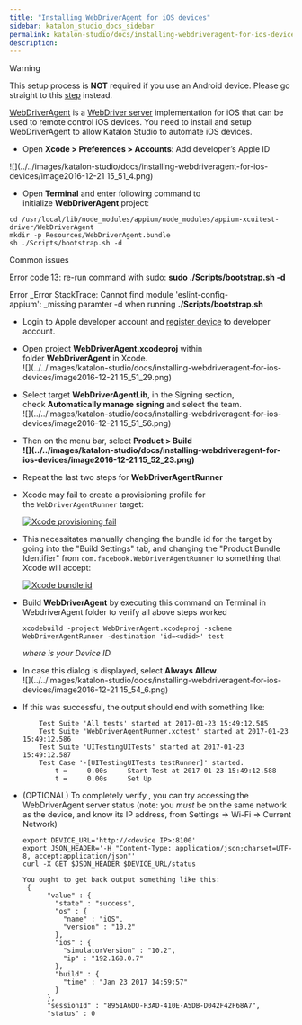 ```yaml
---
title: "Installing WebDriverAgent for iOS devices" 
sidebar: katalon_studio_docs_sidebar
permalink: katalon-studio/docs/installing-webdriveragent-for-ios-devices.html 
description: 
---
```

Warning

This setup process is **NOT** required if you use an Android device. Please go straight to this [step](https://docs.katalon.com/pages/viewpage.action?pageId=13698548#MobileonmacOS(new)-Android) instead.

[WebDriverAgent](https://github.com/facebook/WebDriverAgent) is a [WebDriver server](https://w3c.github.io/webdriver/webdriver-spec.html) implementation for iOS that can be used to remote control iOS devices. You need to install and setup WebDriverAgent to allow Katalon Studio to automate iOS devices.

*   Open **Xcode > Preferences > Accounts**: Add developer’s Apple ID 

![](../../images/katalon-studio/docs/installing-webdriveragent-for-ios-devices/image2016-12-21 15_51_4.png)

  

*   Open **Terminal** and enter following command to initialize **WebDriverAgent** project:

```
cd /usr/local/lib/node_modules/appium/node_modules/appium-xcuitest-driver/WebDriverAgent
mkdir -p Resources/WebDriverAgent.bundle
sh ./Scripts/bootstrap.sh -d
```

Common issues

Error code 13: re-run command with sudo: **sudo ./Scripts/bootstrap.sh -d**

Error _Error StackTrace: Cannot find module 'eslint-config-appium': _missing paramter -d when running **./Scripts/bootstrap.sh**

*   Login to Apple developer account and [register device](https://www.wikihow.com/Add-a-New-Device-to-Your-Apple-Developer-Portal) to developer account.  
      
    
*   Open project **WebDriverAgent.xcodeproj** within folder **WebDriverAgent** in Xcode.  
    ![](../../images/katalon-studio/docs/installing-webdriveragent-for-ios-devices/image2016-12-21 15_51_29.png)  
      
    
*   Select target **WebDriverAgentLib**, in the Signing section, check **Automatically manage signing** and select the team.  
    ![](../../images/katalon-studio/docs/installing-webdriveragent-for-ios-devices/image2016-12-21 15_51_56.png)  
      
    
*   Then on the menu bar, select **Product > Build**  
    **![](../../images/katalon-studio/docs/installing-webdriveragent-for-ios-devices/image2016-12-21 15_52_23.png)**  
    
*   Repeat the last two steps for **WebDriverAgentRunner**  
    
*   Xcode may fail to create a provisioning profile for the `WebDriverAgentRunner` target:
    
    [![Xcode provisioning fail](../../images/katalon-studio/docs/installing-webdriveragent-for-ios-devices/xcode-facebook-fail.png)](https://github.com/appium/appium/blob/master/docs/en/drivers/ios-xcuitest-img/xcode-facebook-fail.png)
    
*   This necessitates manually changing the bundle id for the target by going into the "Build Settings" tab, and changing the "Product Bundle Identifier" from `com.facebook.WebDriverAgentRunner` to something that Xcode will accept:
    
    [![Xcode bundle id](../../images/katalon-studio/docs/installing-webdriveragent-for-ios-devices/xcode-bundle-id.png)](https://github.com/appium/appium/blob/master/docs/en/drivers/ios-xcuitest-img/xcode-bundle-id.png)
    

*   Build **WebDriverAgent** by executing this command on Terminal in WebdriverAgent folder to verify all above steps worked
    
    ```
    xcodebuild -project WebDriverAgent.xcodeproj -scheme WebDriverAgentRunner -destination 'id=<udid>' test
    ```
    
    _where <udid> is your Device ID_
    
*   In case this dialog is displayed, select **Always Allow**.  
    ![](../../images/katalon-studio/docs/installing-webdriveragent-for-ios-devices/image2016-12-21 15_54_6.png)  
      
    

*   If this was successful, the output should end with something like:
    
    ```
        Test Suite 'All tests' started at 2017-01-23 15:49:12.585
        Test Suite 'WebDriverAgentRunner.xctest' started at 2017-01-23 15:49:12.586
        Test Suite 'UITestingUITests' started at 2017-01-23 15:49:12.587
        Test Case '-[UITestingUITests testRunner]' started.
            t =     0.00s     Start Test at 2017-01-23 15:49:12.588
            t =     0.00s     Set Up
    ```
    

*   (OPTIONAL) To completely verify , you can try accessing the WebDriverAgent server status (note: you _must_ be on the same network as the device, and know its IP address, from Settings => Wi-Fi => Current Network)  
    
    ```
    export DEVICE_URL='http://<device IP>:8100'
    export JSON_HEADER='-H "Content-Type: application/json;charset=UTF-8, accept:application/json"'
    curl -X GET $JSON_HEADER $DEVICE_URL/status
    ```
    
    ```
    You ought to get back output something like this:  
     {
          "value" : {
            "state" : "success",
            "os" : {
              "name" : "iOS",
              "version" : "10.2"
            },
            "ios" : {
              "simulatorVersion" : "10.2",
              "ip" : "192.168.0.7"
            },
            "build" : {
              "time" : "Jan 23 2017 14:59:57"
            }
          },
          "sessionId" : "8951A6DD-F3AD-410E-A5DB-D042F42F68A7",
          "status" : 0
    ```